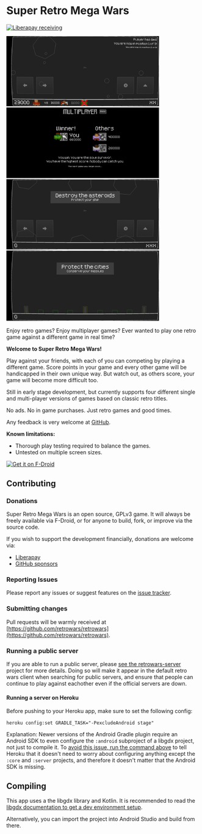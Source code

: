 # Super Retro Mega Wars

[![Liberapay receiving](https://img.shields.io/liberapay/receives/retrowars)](https://liberapay.com/retrowars/donate)

<img src="./fastlane/metadata/android/en-US/images/phoneScreenshots/01_in_game.png" alt="Asteroids game play" width="400"> <img src="./fastlane/metadata/android/en-US/images/phoneScreenshots/03_multiplayer_lobby.png" alt="Multiplayer lobby" width="400"> <img src="./fastlane/metadata/android/en-US/images/phoneScreenshots/04_game_a.png" alt="Asteroids" width="400"> <img src="./fastlane/metadata/android/en-US/images/phoneScreenshots/04_game_b.png" alt="Missile Command" width="400">

Enjoy retro games? Enjoy multiplayer games? Ever wanted to play one retro game against a different game in real time?

**Welcome to Super Retro Mega Wars!**

Play against your friends, with each of you can competing by playing a different game. Score points in your game and every other game will be handicapped in their own unique way. But watch out, as others score, your game will become more difficult too.

Still in early stage development, but currently supports four different single and multi-player versions of games based on classic retro titles.

No ads. No in game purchases. Just retro games and good times.

Any feedback is very welcome at <a href="https://github.com/retrowars/retrowars/issues">GitHub</a>.

**Known limitations:**

* Thorough play testing required to balance the games.
* Untested on multiple screen sizes.

[<img src="https://fdroid.gitlab.io/artwork/badge/get-it-on.png"
     alt="Get it on F-Droid"
     height="80">](https://f-droid.org/packages/com.serwylo.retrowars/)

## Contributing

### Donations

Super Retro Mega Wars is an open source, GPLv3 game. It will always be freely available via F-Droid, or for anyone to build, fork, or improve via the source code.

If you wish to support the development financially, donations are welcome via:

* [Liberapay](https://liberapay.com/retrowars/donate)
* [GitHub sponsors](https://github.com/sponsors/pserwylo)

### Reporting Issues

Please report any issues or suggest features on the [issue tracker](https://github.com/retrowars/retrowars/issues).

### Submitting changes

Pull requests will be warmly received at [https://github.com/retrowars/retrowars](https://github.com/retrowars/retrowars).

### Running a public server

If you are able to run a public server, please [see the retrowars-server](https://github.com/retrowars/retrowars-servers/#contributing) project for more details.
Doing so will make it appear in the default retro wars client when searching for public servers, and ensure that people can continue to play against eachother even if the official servers are down.

#### Running a server on Heroku

Before pushing to your Heroku app, make sure to set the following config:

```
heroku config:set GRADLE_TASK="-PexcludeAndroid stage"
```

Explanation: Newer versions of the Android Gradle plugin require an Android SDK to even configure the `:android` subproject of a libgdx project, not just to compile it.
To [avoid this issue, run the command above](https://devcenter.heroku.com/articles/deploying-gradle-apps-on-heroku#multiple-application-types-in-the-same-project) to tell Heroku that it doesn't need to worry about configuring anything except the `:core` and `:server` projects, and therefore it doesn't matter that the Android SDK is missing.

## Compiling

This app uses a the libgdx library and Kotlin. It is recommended to read the [libgdx documentation to get a dev environment setup](https://libgdx.com/dev/setup/).

Alternatively, you can import the project into Android Studio and build from there.
